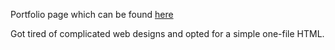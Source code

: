 Portfolio page which can be found [here](https://danibt656.github.io/)

Got tired of complicated web designs and opted for a simple one-file HTML.